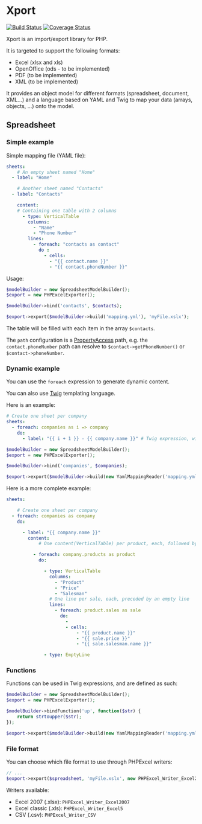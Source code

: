 # Xport

[![Build Status](https://travis-ci.org/myclabs/Xport.png?branch=master)](https://travis-ci.org/myclabs/Xport) [![Coverage Status](https://coveralls.io/repos/myclabs/Xport/badge.png?branch=master)](https://coveralls.io/r/myclabs/Xport?branch=master)

Xport is an import/export library for PHP.

It is targeted to support the following formats:

- Excel (xlsx and xls)
- OpenOffice (ods - to be implemented)
- PDF (to be implemented)
- XML (to be implemented)

It provides an object model for different formats (spreadsheet, document, XML…) and a language based on YAML and Twig to map your data (arrays, objects, …) onto the model.

## Spreadsheet

### Simple example

Simple mapping file (YAML file):

```yaml
sheets:
    # An empty sheet named "Home"
  - label: "Home"

    # Another sheet named "Contacts"
  - label: "Contacts"

    content:
    # Containing one table with 2 columns
      - type: VerticalTable
        columns:
          - "Name"
          - "Phone Number"
        lines:
          - foreach: "contacts as contact"
            do :
              - cells:
                - "{{ contact.name }}"
                - "{{ contact.phoneNumber }}"
```

Usage:

```php
$modelBuilder = new SpreadsheetModelBuilder();
$export = new PHPExcelExporter();

$modelBuilder->bind('contacts', $contacts);

$export->export($modelBuilder->build('mapping.yml'), 'myFile.xslx');
```

The table will be filled with each item in the array `$contacts`.

The `path` configuration is a [PropertyAccess](http://symfony.com/doc/master/components/property_access/index.html) path, e.g. the `contact.phoneNumber` path can resolve to `$contact->getPhoneNumber()` or `$contact->phoneNumber`.

### Dynamic example

You can use the `foreach` expression to generate dynamic content.

You can also use [Twig](http://twig.sensiolabs.org/) templating language.

Here is an example:

```yaml
# Create one sheet per company
sheets:
  - foreach: companies as i => company
    do:
      - label: "{{ i + 1 }} - {{ company.name }}" # Twig expression, will result in (for example): "1 - My Company"
```

```php
$modelBuilder = new SpreadsheetModelBuilder();
$export = new PHPExcelExporter();

$modelBuilder->bind('companies', $companies);

$export->export($modelBuilder->build(new YamlMappingReader('mapping.yml')), 'myFile.xslx');
```

Here is a more complete example:

```yaml
sheets:

    # Create one sheet per company
  - foreach: companies as company
    do:

      - label: "{{ company.name }}"
        content:
            # One content(VerticalTable) per product, each, followed by an empty line

          - foreach: company.products as product
            do:

              - type: VerticalTable
                columns:
                  - "Product"
                  - "Price"
                  - "Salesman"
                # One line per sale, each, preceded by an empty line
                lines:
                  - foreach: product.sales as sale
                    do:
                      -
                      - cells:
                          - "{{ product.name }}"
                          - "{{ sale.price }}"
                          - "{{ sale.salesman.name }}"

              - type: EmptyLine
```

### Functions

Functions can be used in Twig expressions, and are defined as such:

```php
$modelBuilder = new SpreadsheetModelBuilder();
$export = new PHPExcelExporter();

$modelBuilder->bindFunction('up', function($str) {
    return strtoupper($str);
});

$export->export($modelBuilder->build(new YamlMappingReader('mapping.yml')), 'myFile.xslx');
```

### File format

You can choose which file format to use through PHPExcel writers:

```php
// ...
$export->export($spreadsheet, 'myFile.xslx', new PHPExcel_Writer_Excel2007());
```

Writers available:

- Excel 2007 (.xlsx): `PHPExcel_Writer_Excel2007`
- Excel classic (.xls): `PHPExcel_Writer_Excel5`
- CSV (.csv): `PHPExcel_Writer_CSV`
